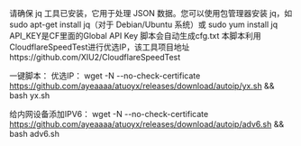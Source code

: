 请确保 jq 工具已安装，它用于处理 JSON 数据。您可以使用包管理器安装 jq，如 sudo apt-get install jq（对于 Debian/Ubuntu 系统）或 sudo yum install jq
API_KEY是CF里面的Global API Key
脚本会自动生成cfg.txt
本脚本利用CloudflareSpeedTest进行优选IP，该工具项目地址https://github.com/XIU2/CloudflareSpeedTest


一键脚本：
优选IP：
wget -N --no-check-certificate https://github.com/ayeaaaa/atuoyx/releases/download/autoip/yx.sh && bash yx.sh

给内网设备添加IPV6：
wget -N --no-check-certificate https://github.com/ayeaaaa/atuoyx/releases/download/autoip/adv6.sh && bash adv6.sh   




